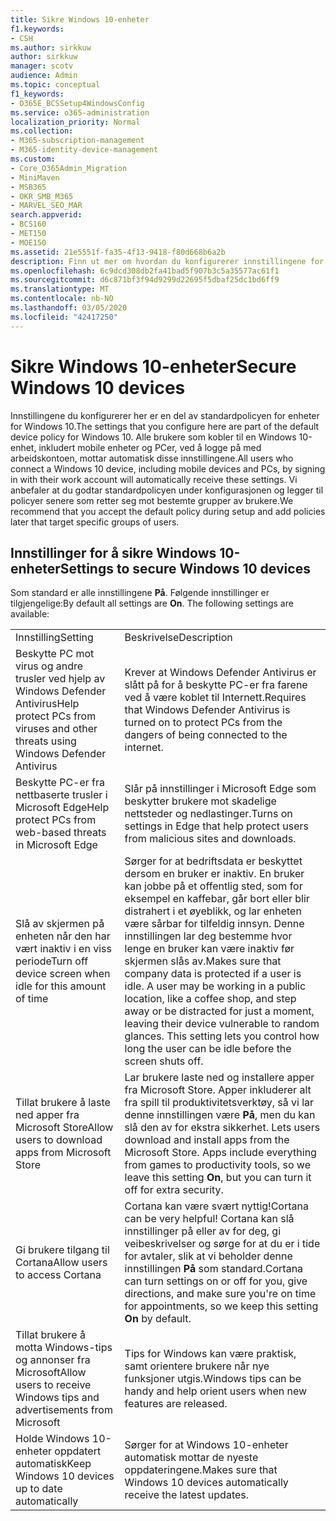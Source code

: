 ```yaml
---
title: Sikre Windows 10-enheter
f1.keywords:
- CSH
ms.author: sirkkuw
author: sirkkuw
manager: scotv
audience: Admin
ms.topic: conceptual
f1_keywords:
- O365E_BCSSetup4WindowsConfig
ms.service: o365-administration
localization_priority: Normal
ms.collection:
- M365-subscription-management
- M365-identity-device-management
ms.custom:
- Core_O365Admin_Migration
- MiniMaven
- MSB365
- OKR_SMB_M365
- MARVEL_SEO_MAR
search.appverid:
- BCS160
- MET150
- MOE150
ms.assetid: 21e5551f-fa35-4f13-9418-f80d668b6a2b
description: Finn ut mer om hvordan du konfigurerer innstillingene for standard enhetspolicy en Hvilken som helst Windows 10-enhet vil motta når de logger på jobb- eller skolekontoen.
ms.openlocfilehash: 6c9dcd308db2fa41bad5f907b3c5a35577ac61f1
ms.sourcegitcommit: d6c871bf3f94d9299d22695f5dbaf25dc1bd6ff9
ms.translationtype: MT
ms.contentlocale: nb-NO
ms.lasthandoff: 03/05/2020
ms.locfileid: "42417250"
---
```

# <a name="secure-windows-10-devices"></a><span data-ttu-id="6d49d-103">Sikre Windows 10-enheter</span><span class="sxs-lookup"><span data-stu-id="6d49d-103">Secure Windows 10 devices</span></span>

<span data-ttu-id="6d49d-104">Innstillingene du konfigurerer her er en del av standardpolicyen for enheter for Windows 10.</span><span class="sxs-lookup"><span data-stu-id="6d49d-104">The settings that you configure here are part of the default device policy for Windows 10.</span></span> <span data-ttu-id="6d49d-105">Alle brukere som kobler til en Windows 10-enhet, inkludert mobile enheter og PCer, ved å logge på med arbeidskontoen, mottar automatisk disse innstillingene.</span><span class="sxs-lookup"><span data-stu-id="6d49d-105">All users who connect a Windows 10 device, including mobile devices and PCs, by signing in with their work account will automatically receive these settings.</span></span> <span data-ttu-id="6d49d-106">Vi anbefaler at du godtar standardpolicyen under konfigurasjonen og legger til policyer senere som retter seg mot bestemte grupper av brukere.</span><span class="sxs-lookup"><span data-stu-id="6d49d-106">We recommend that you accept the default policy during setup and add policies later that target specific groups of users.</span></span>
  
## <a name="settings-to-secure-windows-10-devices"></a><span data-ttu-id="6d49d-107">Innstillinger for å sikre Windows 10-enheter</span><span class="sxs-lookup"><span data-stu-id="6d49d-107">Settings to secure Windows 10 devices</span></span>

<span data-ttu-id="6d49d-p102">Som standard er alle innstillingene **På**. Følgende innstillinger er tilgjengelige:</span><span class="sxs-lookup"><span data-stu-id="6d49d-p102">By default all settings are **On**. The following settings are available:</span></span>
  
|||
|:-----|:-----|
|<span data-ttu-id="6d49d-110">Innstilling</span><span class="sxs-lookup"><span data-stu-id="6d49d-110">Setting</span></span>  <br/> |<span data-ttu-id="6d49d-111">Beskrivelse</span><span class="sxs-lookup"><span data-stu-id="6d49d-111">Description</span></span>  <br/> |
|<span data-ttu-id="6d49d-112">Beskytte PC mot virus og andre trusler ved hjelp av Windows Defender Antivirus</span><span class="sxs-lookup"><span data-stu-id="6d49d-112">Help protect PCs from viruses and other threats using Windows Defender Antivirus</span></span>  <br/> |<span data-ttu-id="6d49d-113">Krever at Windows Defender Antivirus er slått på for å beskytte PC-er fra farene ved å være koblet til Internett.</span><span class="sxs-lookup"><span data-stu-id="6d49d-113">Requires that Windows Defender Antivirus is turned on to protect PCs from the dangers of being connected to the internet.</span></span>  <br/> |
|<span data-ttu-id="6d49d-114">Beskytte PC-er fra nettbaserte trusler i Microsoft Edge</span><span class="sxs-lookup"><span data-stu-id="6d49d-114">Help protect PCs from web-based threats in Microsoft Edge</span></span>  <br/> |<span data-ttu-id="6d49d-115">Slår på innstillinger i Microsoft Edge som beskytter brukere mot skadelige nettsteder og nedlastinger.</span><span class="sxs-lookup"><span data-stu-id="6d49d-115">Turns on settings in Edge that help protect users from malicious sites and downloads.</span></span>  <br/> |
|<span data-ttu-id="6d49d-116">Slå av skjermen på enheten når den har vært inaktiv i en viss periode</span><span class="sxs-lookup"><span data-stu-id="6d49d-116">Turn off device screen when idle for this amount of time</span></span>  <br/> |<span data-ttu-id="6d49d-p103">Sørger for at bedriftsdata er beskyttet dersom en bruker er inaktiv. En bruker kan jobbe på et offentlig sted, som for eksempel en kaffebar, går bort eller blir distrahert i et øyeblikk, og lar enheten være sårbar for tilfeldig innsyn. Denne innstillingen lar deg bestemme hvor lenge en bruker kan være inaktiv før skjermen slås av.</span><span class="sxs-lookup"><span data-stu-id="6d49d-p103">Makes sure that company data is protected if a user is idle. A user may be working in a public location, like a coffee shop, and step away or be distracted for just a moment, leaving their device vulnerable to random glances. This setting lets you control how long the user can be idle before the screen shuts off.</span></span>  <br/> |
|<span data-ttu-id="6d49d-120">Tillat brukere å laste ned apper fra Microsoft Store</span><span class="sxs-lookup"><span data-stu-id="6d49d-120">Allow users to download apps from Microsoft Store</span></span>  <br/> |<span data-ttu-id="6d49d-p104">Lar brukere laste ned og installere apper fra Microsoft Store. Apper inkluderer alt fra spill til produktivitetsverktøy, så vi lar denne innstillingen være **På**, men du kan slå den av for ekstra sikkerhet.  </span><span class="sxs-lookup"><span data-stu-id="6d49d-p104">Lets users download and install apps from the Microsoft Store. Apps include everything from games to productivity tools, so we leave this setting **On**, but you can turn it off for extra security.  </span></span><br/> |
|<span data-ttu-id="6d49d-123">Gi brukere tilgang til Cortana</span><span class="sxs-lookup"><span data-stu-id="6d49d-123">Allow users to access Cortana</span></span>  <br/> |<span data-ttu-id="6d49d-124">Cortana kan være svært nyttig!</span><span class="sxs-lookup"><span data-stu-id="6d49d-124">Cortana can be very helpful!</span></span> <span data-ttu-id="6d49d-125">Cortana kan slå innstillinger på eller av for deg, gi veibeskrivelser og sørge for at du er i tide for avtaler, slik at vi beholder denne innstillingen **På** som standard.</span><span class="sxs-lookup"><span data-stu-id="6d49d-125">Cortana can turn settings on or off for you, give directions, and make sure you're on time for appointments, so we keep this setting **On** by default.</span></span>  <br/> |
|<span data-ttu-id="6d49d-126">Tillat brukere å motta Windows-tips og annonser fra Microsoft</span><span class="sxs-lookup"><span data-stu-id="6d49d-126">Allow users to receive Windows tips and advertisements from Microsoft</span></span>  <br/> |<span data-ttu-id="6d49d-127">Tips for Windows kan være praktisk, samt orientere brukere når nye funksjoner utgis.</span><span class="sxs-lookup"><span data-stu-id="6d49d-127">Windows tips can be handy and help orient users when new features are released.</span></span>  <br/> |
|<span data-ttu-id="6d49d-128">Holde Windows 10-enheter oppdatert automatisk</span><span class="sxs-lookup"><span data-stu-id="6d49d-128">Keep Windows 10 devices up to date automatically</span></span>  <br/> |<span data-ttu-id="6d49d-129">Sørger for at Windows 10-enheter automatisk mottar de nyeste oppdateringene.</span><span class="sxs-lookup"><span data-stu-id="6d49d-129">Makes sure that Windows 10 devices automatically receive the latest updates.</span></span>  <br/> |
   

